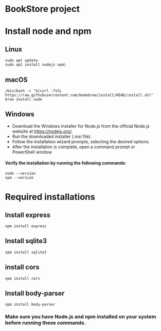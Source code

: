 # BookStore project

# Install node and npm

## Linux

    sudo apt update
    sudo apt install nodejs npm\

## macOS

    /bin/bash -c "$(curl -fsSL https://raw.githubusercontent.com/Homebrew/install/HEAD/install.sh)"
    brew install node

## Windows

- Download the Windows installer for Node.js from the official Node.js website at https://nodejs.org/.
- Run the downloaded installer (.msi file).
- Follow the installation wizard prompts, selecting the desired options.
- After the installation is complete, open a command prompt or PowerShell window.

#### Verify the installation by running the following commands:
    node --version
    npm --version


# Required installations

## Install express

    npm install express

## Install sqlite3

    npm install sqlite3

## install cors

    npm install cors

## Install body-parser

    npm install body-parser

### Make sure you have Node.js and npm installed on your system before running these commands.
